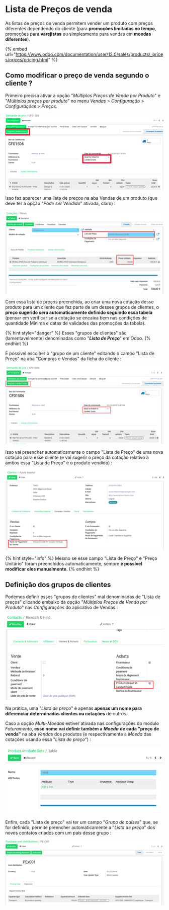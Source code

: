 # Lista de Preços de venda

As listas de preços de venda permitem vender um produto com preços diferentes dependendo do cliente \(para **promoções limitadas no tempo**, promoções para **varejistas** ou simplesmente para vendas em **moedas diferentes**\).

{% embed url="https://www.odoo.com/documentation/user/12.0/sales/products\_prices/prices/pricing.html" %}

## Como modificar o preço de venda segundo o cliente ?

Primeiro precisa ativar a opção "_Múltiplos Preços de Venda por Produto_" e "_Múltiplos preços por produto_" no menu _Vendas_ &gt; _Configuração_ &gt; _Configurações_ &gt; _Preços_.

![](../.gitbook/assets/image%20%283%29.png)

Isso faz aparecer uma lista de preços na aba Vendas de um produto \(que deve ter a opção "_Pode ser Vendido_" ativada, claro\) :

![](../.gitbook/assets/image%20%2817%29.png)

Com essa lista de preços preenchida, ao criar uma nova cotação desse produto para um cliente que faz parte de um desses grupos de clientes, o **preço sugerido será automaticamente definido seguindo essa tabela** \(pensar em verificar se a cotação se encaixa bem nas condições de quantidade Mínima e datas de validades das promoções da tabela\).

{% hint style="danger" %}
Esses "grupos de clientes" são \(lamentavelmente\) denominadas como "_**Lista de Preço**_" em Odoo.
{% endhint %}

É possível escolher o "grupo de um cliente" editando o campo "Lista de Preço" na aba "Compras e Vendas" da ficha do cliente :

![](../.gitbook/assets/image%20%2813%29.png)

Isso vai preencher automaticamente o campo "Lista de Preço" de uma nova cotação para esse cliente \(e vai sugerir o preço da cotação relativo a ambos essa "Lista de Preço" e o produto vendido\) :

![](../.gitbook/assets/image%20%2823%29.png)

{% hint style="info" %}
Mesmo se esse campo "Lista de Preço" e "Preço Unitário" foram preenchidos automaticamente, sempre **é possível modificar eles manualmente**.
{% endhint %}

## Definição dos grupos de clientes

Podemos definir esses "grupos de clientes" mal denominadas de "Lista de preços" clicando embaixo da opção "_Múltiplos Preços de Venda por Produto_" nas _Configurações_ do aplicativo de Vendas :

![](../.gitbook/assets/image%20%288%29.png)

Na prática, uma "_Lista de preço_" é apenas **apenas um nome para diferenciar determinados clientes ou cotações** de outros.

Caso a opção _Multi-Moedas_ estiver ativada nas configurações do modulo _Faturamento_, **esse nome vai definir também a** _**Moeda**_ **de cada "preço de venda"** na aba _Vendas_ dos produtos \(e respectivamente a _Moeda_ das cotações usando essa "_Lista de preço_"\) :

![](../.gitbook/assets/image%20%2834%29.png)

Enfim, cada "Lista de preço" vai ter um campo "_Grupo de países_" que, se for definido, permite preencher automaticamente a "_Lista de preço_" dos novos contatos criados com um país desse grupo :

![](../.gitbook/assets/image%20%2812%29.png)

